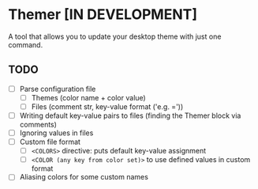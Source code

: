 # Themer [IN DEVELOPMENT]
A tool that allows you to update your desktop theme with just one command.

## TODO
- [ ] Parse configuration file
  - [ ] Themes (color name + color value)
  - [ ] Files (comment str, key-value format ('e.g. <key>=<value>'))
- [ ] Writing default key-value pairs to files (finding the Themer block via comments)
- [ ] Ignoring values in files
- [ ] Custom file format
  - [ ] `<COLORS>` directive: puts default key-value assignment
  - [ ] `<COLOR (any key from color set)>` to use defined values in custom format
- [ ] Aliasing colors for some custom names
